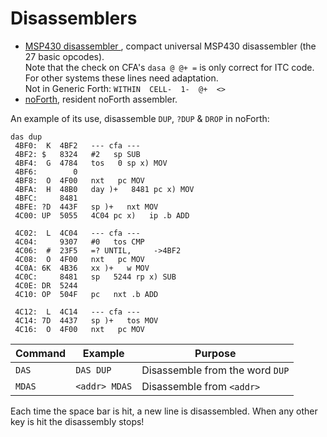 # Disassemblers

- [MSP430 disassembler  ](MSP430-disassembler-v0.2.f), compact universal MSP430 disassembler (the 27 basic opcodes).   
Note that the check on CFA's `dasa @ @+ =` is only correct for ITC code.  
For other systems these lines need adaptation.  
Not in Generic Forth: `WITHIN  CELL-  1-  @+  <>`  
- [noForth](noforth), resident noForth assembler.  

An example of its use, disassemble `DUP`, `?DUP` & `DROP` in noForth:
```
das dup
 4BF0:  K  4BF2   --- cfa ---
 4BF2: $   8324   #2   sp SUB
 4BF4:  G  4784   tos   0 sp x) MOV
 4BF6:        0
 4BF8:  O  4F00   nxt   pc MOV
 4BFA:  H  48B0   day )+   8481 pc x) MOV
 4BFC:     8481
 4BFE: ?D  443F   sp )+   nxt MOV
 4C00: UP  5055   4C04 pc x)   ip .b ADD

 4C02:  L  4C04   --- cfa ---
 4C04:     9307   #0   tos CMP
 4C06:  #  23F5   =? UNTIL,     ->4BF2
 4C08:  O  4F00   nxt   pc MOV
 4C0A: 6K  4B36   xx )+   w MOV
 4C0C:     8481   sp   5244 rp x) SUB
 4C0E: DR  5244
 4C10: OP  504F   pc   nxt .b ADD

 4C12:  L  4C14   --- cfa ---
 4C14: 7D  4437   sp )+   tos MOV
 4C16:  O  4F00   nxt   pc MOV
 ```
 | Command | Example | Purpose |
 | ------- | ------- | ------- |
 | `DAS`   | `DAS DUP` | Disassemble from the word `DUP` |
 | `MDAS`  | `<addr> MDAS` | Disassemble from `<addr>` |
 
 Each time the space bar is hit, a new line is disassembled. When any other key is hit the disassembly stops!
 
